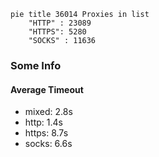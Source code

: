 
```mermaid
pie title 36014 Proxies in list
    "HTTP" : 23089
    "HTTPS": 5280
    "SOCKS" : 11636
```

### Some Info
#### Average Timeout

- mixed: 2.8s
- http: 1.4s
- https: 8.7s
- socks: 6.6s